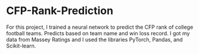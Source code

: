 # CFP-Rank-Prediction
For this project, I trained a neural network to predict the CFP rank of college football teams. Predicts based on team name and win loss record. I got my data from Massey Ratings and I used the libraries PyTorch, Pandas, and Scikit-learn.

